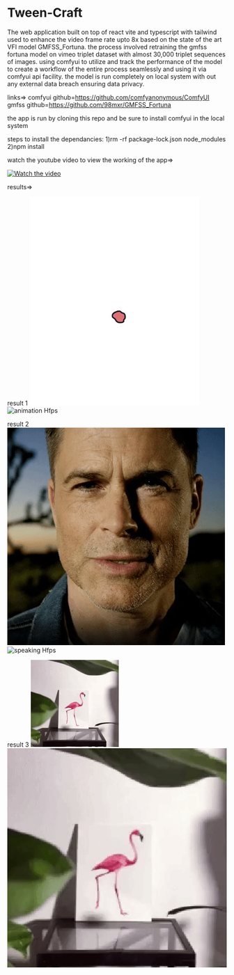 # Tween-Craft
The web application built on top of react vite and typescript with tailwind used to enhance the video frame rate upto 8x based on the state of the art VFI model GMFSS_Fortuna. the process involved retraining the gmfss fortuna model on vimeo triplet dataset with almost 30,000 triplet sequences of images. using comfyui to utilize and track the performance of the model to create a workflow of the entire process seamlessly and using it via comfyui api facility. the model is run completely on local system with out any external data breach ensuring data privacy.

links=>
comfyui github=https://github.com/comfyanonymous/ComfyUI
gmfss github=https://github.com/98mxr/GMFSS_Fortuna

the app is run by cloning this repo and be sure to install comfyui in the local system

steps to install the dependancies:
1)rm -rf package-lock.json node_modules
2)npm install

watch the youtube video to view the working of the app=>

[![Watch the video](https://img.youtube.com/vi/fvoIUiUS2yI/0.jpg)](https://youtu.be/fvoIUiUS2yI)

results=>

result 1
![animation Lfps](https://github.com/Singireddysai/Tween-Craft/blob/main/results/result_gifs/animation%20Lfps_gif.gif?raw=true)
![animation Hfps](https://github.com/Singireddysai/Tween-Craft/blob/main/results/result_gifs/animation%20Hfps_gif.gif?raw=true)

result 2
![speaking Lfps](https://github.com/Singireddysai/Tween-Craft/blob/main/results/result_gifs/deal%20wit%20it%20Lfps_gif.gif?raw=true)
![speaking Hfps](https://github.com/Singireddysai/Tween-Craft/blob/main/results/result_gifs/deal%20wit%20it%20Hfps_gif.gif?raw=true)

result 3
![lingo Lfps](https://github.com/Singireddysai/Tween-Craft/blob/main/results/result_gifs/lingo%20Lfps_gif.gif)
![lingo Hfps](https://github.com/Singireddysai/Tween-Craft/blob/main/results/result_gifs/lingo%20Hfps_gif.gif)

